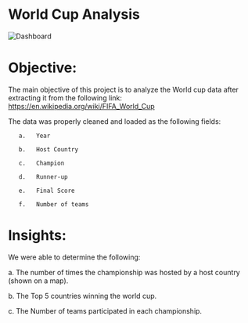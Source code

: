 # World Cup Analysis

![Dashboard](https://github.com/shimaadaowd/World-Cup-Analysis/assets/81235048/d92b2e78-6ee2-452a-b28e-0de5037d1bf6)


# Objective:

The main objective of this project is to analyze the World cup data after extracting it from the following link:<br>
https://en.wikipedia.org/wiki/FIFA_World_Cup



The data was properly cleaned and loaded as the following fields:

       a.	Year
       
       b.	Host Country
       
       c.	Champion
       
       d.	Runner-up
       
       e.	Final Score
         
       f.	Number of teams


# Insights:

We were able to determine the following:

  a.	The number of times the championship was hosted by a host country (shown on a map).

  b.	The Top 5 countries winning the world cup.  

  c.	The Number of teams participated in each championship.




